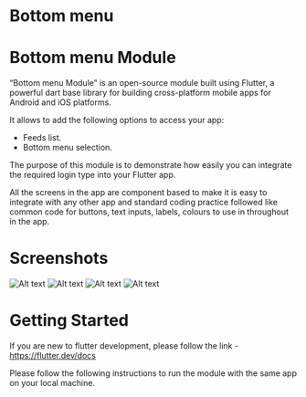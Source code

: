 # Bottom menu
# Bottom menu Module

“Bottom menu Module” is an open-source module built using Flutter, a powerful dart base library for building cross-platform mobile apps for Android and iOS platforms.

It allows to add the following options to access your app:

* Feeds list.
* Bottom menu selection.

The purpose of this module is to demonstrate how easily you can integrate the required login type into your Flutter app.

All the screens in the app are component based to make it is easy to integrate with any other app and standard coding practice followed like common code for buttons, text inputs, labels, colours to use in throughout in the app.

# Screenshots

![Alt text](/screens/f_user_list.png?raw=true)
![Alt text](/screens/f_inbox.png?raw=true)
![Alt text](/screens/f_single_chat.png?raw=true)
![Alt text](/screens/f_group_chat.png?raw=true)

# Getting Started

If you are new to flutter development, please follow the link - https://flutter.dev/docs

Please follow the following instructions to run the module with the same app on your local machine.
